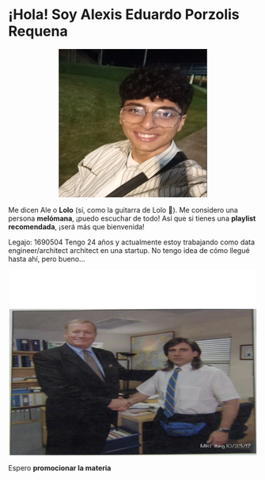# ¡Hola! Soy **Alexis Eduardo Porzolis Requena** 

<p align="center">
  <img src="https://github.com/pdepman/2025-tp0-presentacion-Alexis-Porzolis/blob/master/assets/face_photo.png?raw=true" width="300" height="300"/>
  <br>
</p>

Me dicen Ale o **Lolo** (sí, como la guitarra de Lolo 🎸). Me considero una persona **melómana**, 
¡puedo escuchar de todo! Así que si tienes una **playlist recomendada**, ¡será más que bienvenida!

Legajo: 1690504 
Tengo 24 años  y actualmente estoy trabajando como data engineer/architect
architect en una startup. 
No tengo idea de cómo llegué hasta ahí, pero bueno... 

<p align="center">
  <img src="https://github.com/pdepman/2025-tp0-presentacion-Alexis-Porzolis/blob/master/assets/meme_theoffice.jpg?raw=true" width="500" height="375"/>
  <br>
</p>

Espero **promocionar la materia** 